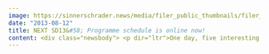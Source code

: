 ```yaml
---
image: https://sinnerschrader.news/media/filer_public_thumbnails/filer_public/fe/9f/fe9fb7b4-cdc3-4727-9db7-7ac9dee1e47b/varfoldersdjk8pxf42x64d8fxslz8jcc8fc0000gnttmpx90cos__480x288_q85_crop_subsampling-2_upscale.jpg
date: "2013-08-12"
title: NEXT SD13&#58; Programme schedule is online now!
content: <div class="newsbody"> <p dir="ltr">One day, five interesting sessions, a lot of great case studies – the programme for NEXT Service Design 2013 is <a href="http&#58;//nextberlin.eu/sd13-programme/">now online</a>! And please be aware, you’re running out of time to get one of our <a href="http&#58;//nextberlin.eu/tickets/">Early-Bird-Tickets</a>. Until August 12 you only pay 290 Euro (+ VAT) per ticket, which is significantly less than the regular price. So, come and see us on September 16 at Radialsystem V in Berlin.</p> <p dir="ltr">“The Bank of the Future” is the one of our attractive case studies. <a href="http&#58;//nextberlin.eu/person/lee-moreau/">Lee Moreau </a>and <a href="http&#58;//nextberlin.eu/person/brian-gillespie/">Brian Gillespie</a> of Continuum will present it. “The Bank of the Future” is a project carried out by Continuum for the Spanish bank BBVA. The team at Continuum helped one of the world’s biggest banks to design a customer-centric bank. It is a new multi-channel service model for retail banking that provides customers with the freedom to bank any way they want to. The benefits of this system&#58; It is ubiquitous, simple and transparent.</p> <p dir="ltr">There will be many other interesting case studies too&#58; <a href="http&#58;//nextberlin.eu/person/cathrine-movold/">Cathrine Movold</a> of Making Waves, for example, will describe how one of Norway’s largest insurance companies (SpareBank 1) employed Service Design to create a customer-centric underwriting system. The programme will also include case studies on the i3 (BMW’s electric car) and Rejseplanen, presented by <a href="http&#58;//nextberlin.eu/person/magnus-christensson/">Magnus Christensson</a>, and many more. To check timings, take a look at our programme <a href="http&#58;//nextberlin.eu/sd13-programme/">here</a>.</p> <p dir="ltr">This interesting and diversified programme is just one reason to join the NEXT Service Design 2013. You’ll also have the opportunity to contact many top experts in Service Design.</p> <p dir="ltr">The conference on September 16 starts at 9.30 a.m. with a welcome address by Matthias Schrader, SinnerSchrader’s CEO. This will be followed by the keynote of the American brand expert Dean Crutchfield. After sessions about Financial Services, Mobility &amp; Travel Services and Entertainment Services, the conference will wind up with the presentation of the results from the Service Innovation Lab on the second stage.</p> <p><strong>Don’t miss this chance, <a href="http&#58;//nextberlin.eu/tickets/">get your ticket</a> today and enjoy NEXT Service Design 2013 in Berlin. </strong></p> </div>
---
```

